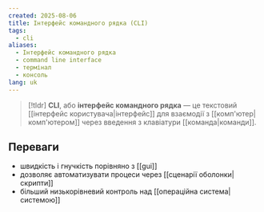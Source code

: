 ```yaml
---
created: 2025-08-06
title: Інтерфейс командного рядка (CLI)
tags:
  - cli
aliases:
  - Інтерфейс командного рядка
  - command line interface
  - термінал
  - консоль
lang: uk
---
```

> [!tldr]
> **CLI**, або **інтерфейс командного рядка** — це текстовий [[інтерфейс користувача|інтерфейс]] для взаємодії з [[комп'ютер|комп'ютером]] через введення з клавіатури [[команда|команди]].

## Переваги

- швидкість і гнучкість порівняно з [[gui]]
- дозволяє автоматизувати процеси через [[сценарії оболонки|скрипти]]
- більший низькорівневий контроль над [[операційна система|системою]]